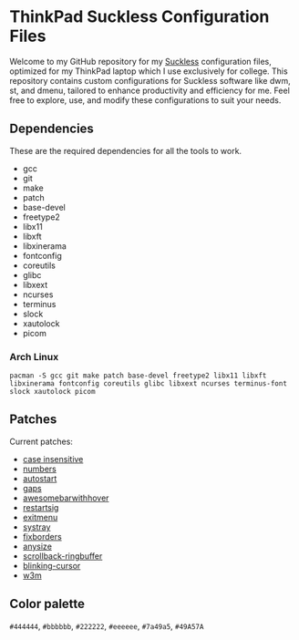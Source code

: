 # ThinkPad Suckless Configuration Files

Welcome to my GitHub repository for my [Suckless](https://suckless.org/) configuration files, optimized for my ThinkPad laptop which I use exclusively for college. This repository contains custom configurations for Suckless software like dwm, st, and dmenu, tailored to enhance productivity and efficiency for me. Feel free to explore, use, and modify these configurations to suit your needs.

## Dependencies

These are the required dependencies for all the tools to work.
- gcc
- git
- make
- patch
- base-devel
- freetype2
- libx11
- libxft
- libxinerama
- fontconfig
- coreutils
- glibc
- libxext
- ncurses
- terminus
- slock
- xautolock
- picom

### Arch Linux
```
pacman -S gcc git make patch base-devel freetype2 libx11 libxft libxinerama fontconfig coreutils glibc libxext ncurses terminus-font slock xautolock picom
```
## Patches

Current patches:
- [case insensitive](https://tools.suckless.org/dmenu/patches/case-insensitive/)
- [numbers](https://tools.suckless.org/dmenu/patches/numbers/)
- [autostart](https://dwm.suckless.org/patches/autostart/)
- [gaps](https://dwm.suckless.org/patches/gaps/)
- [awesomebarwithhover](https://dwm.suckless.org/patches/awesomebar/)
- [restartsig](https://dwm.suckless.org/patches/restartsig/)
- [exitmenu](https://dwm.suckless.org/patches/exitmenu/)
- [systray](https://dwm.suckless.org/patches/systray/)
- [fixborders](https://dwm.suckless.org/patches/alpha/)
- [anysize](https://st.suckless.org/patches/anysize/)
- [scrollback-ringbuffer](https://st.suckless.org/patches/scrollback/)
- [blinking-cursor](https://st.suckless.org/patches/blinking_cursor/)
- [w3m](https://st.suckless.org/patches/w3m/)


## Color palette

`#444444`, `#bbbbbb`, `#222222`, `#eeeeee`, `#7a49a5`, `#49A57A`

